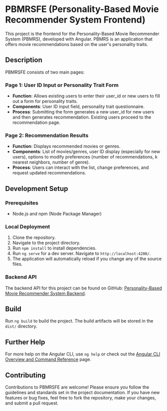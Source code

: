 # PBMRSFE (Personality-Based Movie Recommender System Frontend)

This project is the frontend for the Personality-Based Movie Recommender System (PBMRS), developed with Angular. PBMRS is an application that offers movie recommendations based on the user's personality traits.

## Description

PBMRSFE consists of two main pages:

### Page 1: User ID Input or Personality Trait Form
- **Function**: Allows existing users to enter their user_id or new users to fill out a form for personality traits.
- **Components**: User ID input field, personality trait questionnaire.
- **Process**: Submitting the form generates a new user_id for new users and then generates recommendation. Existing users proceed to the recommendation page.

### Page 2: Recommendation Results
- **Function**: Displays recommended movies or genres.
- **Components**: List of movies/genres, user ID display (especially for new users), options to modify preferences (number of recommendations, k nearest neighbors, number of genre).
- **Process**: Users can interact with the list, change preferences, and request updated recommendations.

## Development Setup

### Prerequisites
- Node.js and npm (Node Package Manager)

### Local Deployment
1. Clone the repository.
2. Navigate to the project directory.
3. Run `npm install` to install dependencies.
4. Run `ng serve` for a dev server. Navigate to `http://localhost:4200/`.
5. The application will automatically reload if you change any of the source files.

### Backend API
The backend API for this project can be found on GitHub: [Personality-Based Movie Recommender System Backend](https://github.com/lettaz/Personality-Based-Movie-Recommender-System).

## Build

Run `ng build` to build the project. The build artifacts will be stored in the `dist/` directory.


## Further Help
For more help on the Angular CLI, use `ng help` or check out the [Angular CLI Overview and Command Reference](https://angular.io/cli) page.

## Contributing
Contributions to PBMRSFE are welcome! Please ensure you follow the guidelines and standards set in the project documentation. If you have new features or bug fixes, feel free to fork the repository, make your changes, and submit a pull request.